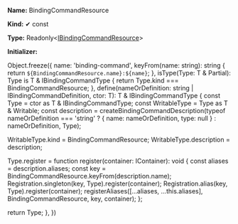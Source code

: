 **Name:** BindingCommandResource

**Kind:** ✔ const

**Type:** Readonly<[IBindingCommandResource](https://gitbook-18.gitbook.io/au//jit/binding-command/interfaces/ibindingcommandresource)>

**Initializer:**

Object.freeze({
name: 'binding-command',
keyFrom(name: string): string {
return `${BindingCommandResource.name}:${name}`;
},
isType<T>(Type: T & Partial<IBindingCommandType>): Type is T & IBindingCommandType {
return Type.kind === BindingCommandResource;
},
define<T extends Constructable>(nameOrDefinition: string | IBindingCommandDefinition, ctor: T): T & IBindingCommandType {
const Type = ctor as T & IBindingCommandType;
const WritableType = Type as T & Writable<IBindingCommandType>;
const description = createBindingCommandDescription(typeof nameOrDefinition === 'string' ? { name: nameOrDefinition, type: null } : nameOrDefinition, Type);

WritableType.kind = BindingCommandResource;
WritableType.description = description;

Type.register = function register(container: IContainer): void {
const aliases = description.aliases;
const key = BindingCommandResource.keyFrom(description.name);
Registration.singleton(key, Type).register(container);
Registration.alias(key, Type).register(container);
registerAliases([...aliases, ...this.aliases], BindingCommandResource, key, container);
};

return Type;
},
})

